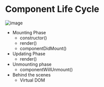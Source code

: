 # Component Life Cycle
![image](https://user-images.githubusercontent.com/46521639/116803667-63274100-ab37-11eb-8c71-28ac9447443b.png)

- Mounting Phase
  - constructor()
  - render()
  - componentDidMount()
- Updating Phase
  - render()
- Unmounting phase
  - componentWillUnmount()
- Behind the scenes
  - Virtual DOM
